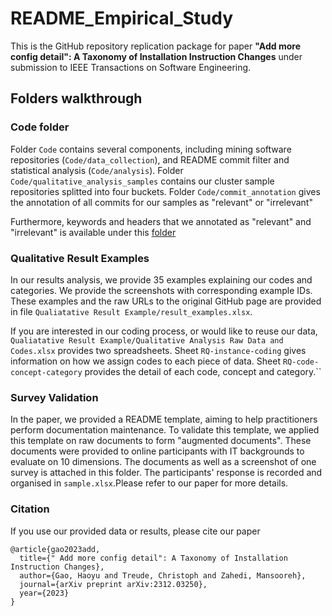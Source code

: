 # README_Empirical_Study

This is the GitHub repository replication package for paper **"Add more config detail": A Taxonomy of Installation Instruction Changes** under submission to IEEE Transactions on Software Engineering.  


## Folders walkthrough
### Code folder
Folder `Code` contains several components, including mining software repositories (`Code/data_collection`), and README commit filter and statistical analysis (`Code/analysis`). Folder `Code/qualitative_analysis_samples` contains our cluster sample repositories splitted into four buckets. Folder `Code/commit_annotation` gives the annotation of all commits for our samples as "relevant" or "irrelevant" 

Furthermore, keywords and headers that we annotated as "relevant" and "irrelevant" is available under this [folder](Code/analysis/annotated_headers)

### Qualitative Result Examples
In our results analysis, we provide 35 examples explaining our codes and categories. We provide the screenshots with corresponding example IDs. These examples and the raw URLs to the original GitHub page are provided in file `Qualiatative Result Example/result_examples.xlsx`. 

If you are interested in our coding process, or would like to reuse our data, `Qualiatative Result Example/Qualitative Analysis Raw Data and Codes.xlsx` provides two spreadsheets. Sheet `RQ-instance-coding` gives information on how we assign codes to each piece of data. Sheet `RQ-code-concept-category` provides the detail of each code, concept and category.``

### Survey Validation
In the paper, we provided a README template, aiming to help practitioners perform documentation maintenance. To validate this template, we applied this template on raw documents to form "augmented documents". These documents were provided to online participants with IT backgrounds to evaluate on 10 dimensions. The documents as well as a screenshot of one survey is attached in this folder. The participants' response is recorded and organised in `sample.xlsx`.Please refer to our paper for more details.

### Citation
If you use our provided data or results, please cite our paper
```
@article{gao2023add,
  title={" Add more config detail": A Taxonomy of Installation Instruction Changes},
  author={Gao, Haoyu and Treude, Christoph and Zahedi, Mansooreh},
  journal={arXiv preprint arXiv:2312.03250},
  year={2023}
}
```
